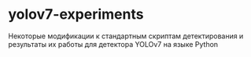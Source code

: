 # yolov7-experiments
Некоторые модификации к стандартным скриптам детектирования и результаты их работы для детектора YOLOv7 на языке Python
